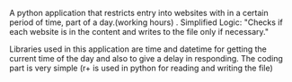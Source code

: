 A python application that restricts entry into websites with in a certain period of time, part of a day.(working hours)
.
Simplified Logic:
"Checks if each website is in the content and writes to the file only if necessary."

Libraries used in this application are time and datetime for getting the current time of the day and also to give a delay in responding. The coding part is very simple
(r+ is used in python for reading and writing the file)
